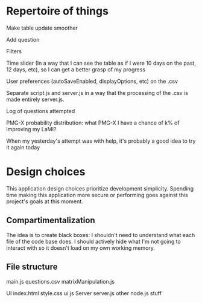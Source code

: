 # Repertoire of things 
Make table update smoother

Add question

Filters

Time slider (In a way that I can see the table as if I were 10 days on the past, 12 days, etc), so I can get a better grasp of my progress

User preferences (autoSaveEnabled, displayOptions, etc) on the .csv

Separate script.js and server.js in a way that the processing of the .csv is made entirely server.js. 

Log of questions attempted

PMG-X probability distribution: what PMG-X I have a chance of k% of improving my LaMI?

When my yesterday's attempt was with help, it's probably a good idea to try it again today
# Design choices
This application design choices prioritize development simplicity.
Spending time making this application more secure or performing goes against this project's goals at this moment.

## Compartimentalization
The idea is to create black boxes: I shouldn't need to understand what each file of the code base does. I should actively hide what I'm not going to interact with so it doesn't load on my own working memory.

## File structure
main.js
questions.csv
matrixManipulation.js

UI
    index.html
    style.css
    ui.js
Server
    server.js
    other node.js stuff
